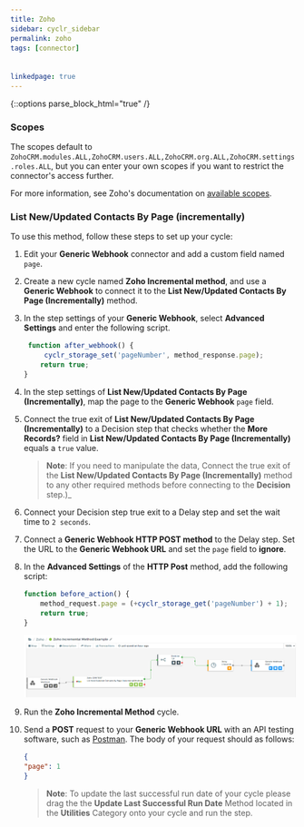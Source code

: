 ```yaml
---
title: Zoho
sidebar: cyclr_sidebar
permalink: zoho
tags: [connector]


linkedpage: true
---
```

{::options parse_block_html="true" /}
<section class="card">

### Scopes

The scopes default to `ZohoCRM.modules.ALL,ZohoCRM.users.ALL,ZohoCRM.org.ALL,ZohoCRM.settings.roles.ALL`, but you can enter your own scopes if you want to restrict the connector's access further.

For more information, see Zoho's documentation on [available scopes](https://www.zoho.com/crm/developer/docs/api/v2/scopes.html).

### List New/Updated Contacts By Page (incrementally)

To use this method, follow these steps to set up your cycle: 

1. Edit your **Generic Webhook** connector and add a custom field named `page`.

2. Create a new cycle named **Zoho Incremental method**, and use a **Generic Webhook** to connect it to the **List New/Updated Contacts By Page (Incrementally)** method. 

3. In the step settings of your **Generic Webhook**, select **Advanced Settings** and enter the following script.

   ```javascript
    function after_webhook() {   
        cyclr_storage_set('pageNumber', method_response.page);
       return true;
   }
   ```

4. In the step settings of **List New/Updated Contacts By Page (Incrementally)**, map the page to the **Generic Webhook** `page` field. 

5. Connect the true exit of **List New/Updated Contacts By Page (Incrementally)** to a Decision step that checks whether the **More Records?** field in  **List New/Updated Contacts By Page (Incrementally)** equals a `true` value.  
   > **Note**: If you need to manipulate the data, Connect the true exit of the **List New/Updated Contacts By Page (Incrementally)** method to any other required methods before connecting to the **Decision** step.)_

6. Connect your Decision step true exit to a Delay step and set the wait time to `2 seconds`.

7. Connect a **Generic Webhook HTTP POST method** to the Delay step. Set the URL to the **Generic Webhook URL** and set the `page` field to **ignore**.

8. In the **Advanced Settings** of the **HTTP Post** method, add the following script:

   ```javascript
   function before_action() {
       method_request.page = (+cyclr_storage_get('pageNumber') + 1);
       return true;
   }
   ```

   ![The zoho incremental cycle.](./images/zoho_incremental_cycle.png)

9. Run the  **Zoho Incremental Method** cycle.

10. Send a **POST** request to your **Generic Webhook URL** with an API testing software, such as [Postman](https://www.postman.com/). The body of your request should as follows: 

    ```json
    {
    "page": 1
    }
    ```

    > **Note**: To update the last successful run date of your cycle please drag the the **Update Last Successful Run Date** Method located in the **Utilities**  Category onto your cycle and run the step. 

</section>

